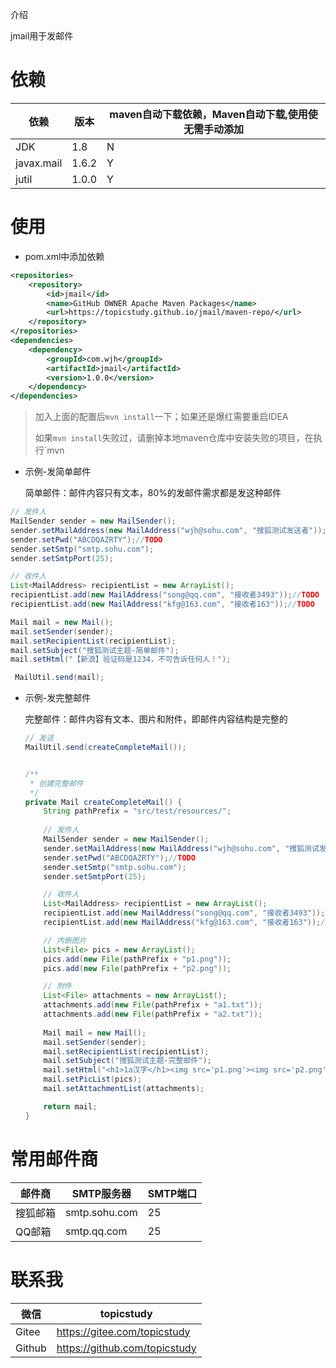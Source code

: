 介绍

jmail用于发邮件

# 依赖

| 依赖       | 版本  | maven自动下载依赖，Maven自动下载,使用使无需手动添加 |
| ---------- | ----- | --------------------------------------------------- |
| JDK        | 1.8   | N                                                   |
| javax.mail | 1.6.2 | Y                                                   |
| jutil      | 1.0.0 | Y                                                   |



# 使用

* pom.xml中添加依赖

```xml
<repositories>
    <repository>
        <id>jmail</id>
        <name>GitHub OWNER Apache Maven Packages</name>
        <url>https://topicstudy.github.io/jmail/maven-repo/</url>
    </repository>
</repositories>
<dependencies>
    <dependency>
        <groupId>com.wjh</groupId>
        <artifactId>jmail</artifactId>
        <version>1.0.0</version>
    </dependency>
</dependencies>
```

>加入上面的配置后`mvn install`一下；如果还是爆红需要重启IDEA
>
>如果`mvn install`失败过，请删掉本地maven仓库中安装失败的项目，在执行`mvn 

* 示例-发简单邮件

  简单邮件：邮件内容只有文本，80%的发邮件需求都是发这种邮件

```java
// 发件人
MailSender sender = new MailSender();
sender.setMailAddress(new MailAddress("wjh@sohu.com", "搜狐测试发送者"));//TODO
sender.setPwd("ABCDQAZRTY");//TODO
sender.setSmtp("smtp.sohu.com");
sender.setSmtpPort(25);

// 收件人
List<MailAddress> recipientList = new ArrayList();
recipientList.add(new MailAddress("song@qq.com", "接收者3493"));//TODO
recipientList.add(new MailAddress("kfg@163.com", "接收者163"));//TODO

Mail mail = new Mail();
mail.setSender(sender);
mail.setRecipientList(recipientList);
mail.setSubject("搜狐测试主题-简单邮件");
mail.setHtml("【新浪】验证码是1234，不可告诉任何人！");

 MailUtil.send(mail);
```

* 示例-发完整邮件

  完整邮件：邮件内容有文本、图片和附件，即邮件内容结构是完整的

  ```java
  // 发送
  MailUtil.send(createCompleteMail());
  
  
  /**
   * 创建完整邮件
   */
  private Mail createCompleteMail() {
      String pathPrefix = "src/test/resources/";
      
      // 发件人
      MailSender sender = new MailSender();
      sender.setMailAddress(new MailAddress("wjh@sohu.com", "搜狐测试发送者"));//TODO
      sender.setPwd("ABCDQAZRTY");//TODO
      sender.setSmtp("smtp.sohu.com");
      sender.setSmtpPort(25);
  
      // 收件人
      List<MailAddress> recipientList = new ArrayList();
      recipientList.add(new MailAddress("song@qq.com", "接收者3493"));//TODO
      recipientList.add(new MailAddress("kfg@163.com", "接收者163"));//TODO
  
      // 内嵌图片
      List<File> pics = new ArrayList();
      pics.add(new File(pathPrefix + "p1.png"));
      pics.add(new File(pathPrefix + "p2.png")); 
  
      // 附件
      List<File> attachments = new ArrayList();
      attachments.add(new File(pathPrefix + "a1.txt"));
      attachments.add(new File(pathPrefix + "a2.txt"));
      
      Mail mail = new Mail();
      mail.setSender(sender);
      mail.setRecipientList(recipientList);
      mail.setSubject("搜狐测试主题-完整邮件");
      mail.setHtml("<h1>1a汉字</h1><img src='p1.png'><img src='p2.png'>");
      mail.setPicList(pics);
      mail.setAttachmentList(attachments);
  
      return mail;
  }
  
  ```
  
  

# 常用邮件商

| 邮件商   | SMTP服务器    | SMTP端口 |
| -------- | ------------- | -------- |
| 搜狐邮箱 | smtp.sohu.com | 25       |
| QQ邮箱   | smtp.qq.com   | 25       |

  # 联系我

| 微信   | topicstudy                    |
| ------ | ----------------------------- |
| Gitee  | https://gitee.com/topicstudy  |
| Github | https://github.com/topicstudy |

  

